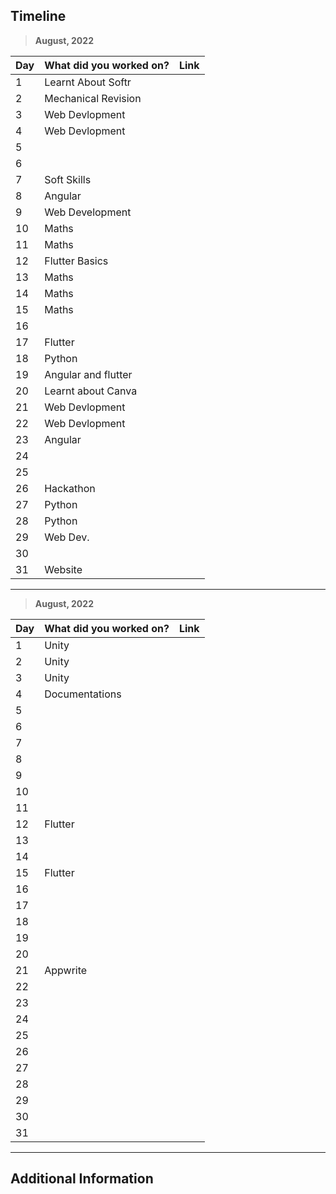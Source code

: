 ## Timeline

> **August, 2022**

|Day|What did you worked on?|Link|
|-------|------|--------|
|1|Learnt About Softr ||
|2|Mechanical Revision||
|3|Web Devlopment ||
|4|Web Devlopment ||
|5|||
|6|||
|7|Soft Skills||
|8|Angular||
|9|Web Development ||
|10|Maths ||
|11|Maths ||
|12|Flutter Basics||
|13|Maths ||
|14|Maths||
|15|Maths||
|16|||
|17|Flutter ||
|18|Python ||
|19|Angular and flutter ||
|20|Learnt about Canva ||
|21|Web Devlopment||
|22|Web Devlopment ||
|23|Angular||
|24|||
|25|||
|26|Hackathon ||
|27|Python ||
|28|Python ||
|29|Web Dev. ||
|30|||
|31| Website ||



---


> **August, 2022**

|Day|What did you worked on?|Link|
|-------|------|--------|
|1|Unity||
|2|Unity||
|3|Unity||
|4|Documentations||
|5|||
|6|||
|7|||
|8|||
|9|||
|10|||
|11|||
|12|Flutter||
|13|||
|14|||
|15|Flutter||
|16|||
|17|||
|18|||
|19|||
|20|||
|21|Appwrite||
|22|||
|23|||
|24|||
|25|||
|26|||
|27|||
|28|||
|29|||
|30|||
|31|||



---

## Additional Information
